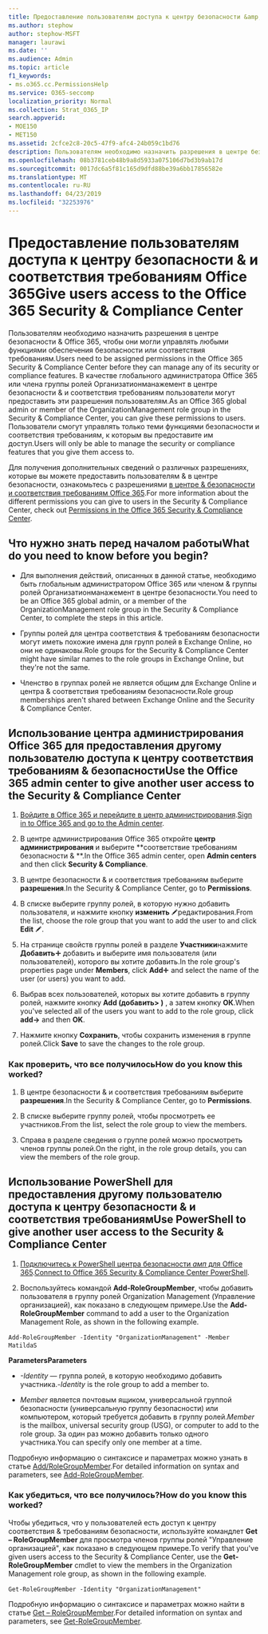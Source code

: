```yaml
---
title: Предоставление пользователям доступа к центру безопасности &amp; и соответствия требованиям Office 365
ms.author: stephow
author: stephow-MSFT
manager: laurawi
ms.date: ''
ms.audience: Admin
ms.topic: article
f1_keywords:
- ms.o365.cc.PermissionsHelp
ms.service: O365-seccomp
localization_priority: Normal
ms.collection: Strat_O365_IP
search.appverid:
- MOE150
- MET150
ms.assetid: 2cfce2c8-20c5-47f9-afc4-24b059c1bd76
description: Пользователям необходимо назначить разрешения в центре безопасности &amp; Office 365, чтобы они могли управлять любыми функциями обеспечения безопасности или соответствия требованиям.
ms.openlocfilehash: 08b3781ceb48b9a8d5933a075106d7bd3b9ab17d
ms.sourcegitcommit: 0017dc6a5f81c165d9dfd88be39a6bb17856582e
ms.translationtype: MT
ms.contentlocale: ru-RU
ms.lasthandoff: 04/23/2019
ms.locfileid: "32253976"
---
```

# <a name="give-users-access-to-the-office-365-security-amp-compliance-center"></a><span data-ttu-id="83d26-103">Предоставление пользователям доступа к центру безопасности &amp; и соответствия требованиям Office 365</span><span class="sxs-lookup"><span data-stu-id="83d26-103">Give users access to the Office 365 Security &amp; Compliance Center</span></span>

<span data-ttu-id="83d26-104">Пользователям необходимо назначить разрешения в центре безопасности &amp; Office 365, чтобы они могли управлять любыми функциями обеспечения безопасности или соответствия требованиям.</span><span class="sxs-lookup"><span data-stu-id="83d26-104">Users need to be assigned permissions in the Office 365 Security &amp; Compliance Center before they can manage any of its security or compliance features.</span></span> <span data-ttu-id="83d26-105">В качестве глобального администратора Office 365 или члена группы ролей Организатионманажемент в центре безопасности &amp; и соответствия требованиям пользователи могут предоставить эти разрешения пользователям.</span><span class="sxs-lookup"><span data-stu-id="83d26-105">As an Office 365 global admin or member of the OrganizationManagement role group in the Security &amp; Compliance Center, you can give these permissions to users.</span></span> <span data-ttu-id="83d26-106">Пользователи смогут управлять только теми функциями безопасности и соответствия требованиям, к которым вы предоставите им доступ.</span><span class="sxs-lookup"><span data-stu-id="83d26-106">Users will only be able to manage the security or compliance features that you give them access to.</span></span> 
  
<span data-ttu-id="83d26-107">Для получения дополнительных сведений о различных разрешениях, которые вы можете предоставить пользователям &amp; в центре безопасности, ознакомьтесь с разрешениями [в центре &amp; безопасности и соответствия требованиям Office 365](permissions-in-the-security-and-compliance-center.md).</span><span class="sxs-lookup"><span data-stu-id="83d26-107">For more information about the different permissions you can give to users in the Security &amp; Compliance Center, check out [Permissions in the Office 365 Security &amp; Compliance Center](permissions-in-the-security-and-compliance-center.md).</span></span>
  
## <a name="what-do-you-need-to-know-before-you-begin"></a><span data-ttu-id="83d26-108">Что нужно знать перед началом работы</span><span class="sxs-lookup"><span data-stu-id="83d26-108">What do you need to know before you begin?</span></span>

- <span data-ttu-id="83d26-109">Для выполнения действий, описанных в данной статье, необходимо быть глобальным администратором Office 365 или членом &amp; группы ролей Организатионманажемент в центре безопасности.</span><span class="sxs-lookup"><span data-stu-id="83d26-109">You need to be an Office 365 global admin, or a member of the OrganizationManagement role group in the Security &amp; Compliance Center, to complete the steps in this article.</span></span>
    
- <span data-ttu-id="83d26-110">Группы ролей для центра соответствия &amp; требованиям безопасности могут иметь похожие имена для групп ролей в Exchange Online, но они не одинаковы.</span><span class="sxs-lookup"><span data-stu-id="83d26-110">Role groups for the Security &amp; Compliance Center might have similar names to the role groups in Exchange Online, but they're not the same.</span></span> 
    
- <span data-ttu-id="83d26-111">Членство в группах ролей не является общим для Exchange Online и центра &amp; соответствия требованиям безопасности.</span><span class="sxs-lookup"><span data-stu-id="83d26-111">Role group memberships aren't shared between Exchange Online and the Security &amp; Compliance Center.</span></span>
    
## <a name="use-the-office-365-admin-center-to-give-another-user-access-to-the-security-amp-compliance-center"></a><span data-ttu-id="83d26-112">Использование центра администрирования Office 365 для предоставления другому пользователю доступа к центру соответствия требованиям &amp; безопасности</span><span class="sxs-lookup"><span data-stu-id="83d26-112">Use the Office 365 admin center to give another user access to the Security &amp; Compliance Center</span></span>

1. <span data-ttu-id="83d26-113">[Войдите в Office 365 и перейдите в центр администрирования](https://go.microsoft.com/fwlink/p/?LinkId=525275).</span><span class="sxs-lookup"><span data-stu-id="83d26-113">[Sign in to Office 365 and go to the Admin center](https://go.microsoft.com/fwlink/p/?LinkId=525275).</span></span>
    
2. <span data-ttu-id="83d26-114">В центре администрирования Office 365 откройте **центр администрирования** и выберите \*\*соответствие требованиям безопасности &amp; \*\*.</span><span class="sxs-lookup"><span data-stu-id="83d26-114">In the Office 365 admin center, open **Admin centers** and then click **Security &amp; Compliance**.</span></span> 
    
3. <span data-ttu-id="83d26-115">В центре безопасности &amp; и соответствия требованиям выберите **разрешения**.</span><span class="sxs-lookup"><span data-stu-id="83d26-115">In the Security &amp; Compliance Center, go to **Permissions**.</span></span>
    
4. <span data-ttu-id="83d26-116">В списке выберите группу ролей, в которую нужно добавить пользователя, и нажмите кнопку **изменить** ![значок](media/O365_MDM_CreatePolicy_EditIcon.gif)редактирования.</span><span class="sxs-lookup"><span data-stu-id="83d26-116">From the list, choose the role group that you want to add the user to and click **Edit** ![Edit icon](media/O365_MDM_CreatePolicy_EditIcon.gif).</span></span>
    
5. <span data-ttu-id="83d26-117">На странице свойств группы ролей в разделе **Участники**нажмите **Добавить**![значок](media/ITPro-EAC-AddIcon.gif) добавить и выберите имя пользователя (или пользователей), которого вы хотите добавить.</span><span class="sxs-lookup"><span data-stu-id="83d26-117">In the role group's properties page under **Members**, click **Add**![Add Icon](media/ITPro-EAC-AddIcon.gif) and select the name of the user (or users) you want to add.</span></span> 
    
6. <span data-ttu-id="83d26-118">Выбрав всех пользователей, которых вы хотите добавить в группу ролей, нажмите кнопку **Add (добавить\> )** , а затем кнопку **ОК**.</span><span class="sxs-lookup"><span data-stu-id="83d26-118">When you've selected all of the users you want to add to the role group, click **add-\>** and then **OK**.</span></span>
    
7. <span data-ttu-id="83d26-119">Нажмите кнопку **Сохранить**, чтобы сохранить изменения в группе ролей.</span><span class="sxs-lookup"><span data-stu-id="83d26-119">Click **Save** to save the changes to the role group.</span></span> 
    
### <a name="how-do-you-know-this-worked"></a><span data-ttu-id="83d26-120">Как проверить, что все получилось</span><span class="sxs-lookup"><span data-stu-id="83d26-120">How do you know this worked?</span></span>

1. <span data-ttu-id="83d26-121">В центре безопасности &amp; и соответствия требованиям выберите **разрешения**.</span><span class="sxs-lookup"><span data-stu-id="83d26-121">In the Security &amp; Compliance Center, go to **Permissions**.</span></span>
    
2. <span data-ttu-id="83d26-122">В списке выберите группу ролей, чтобы просмотреть ее участников.</span><span class="sxs-lookup"><span data-stu-id="83d26-122">From the list, select the role group to view the members.</span></span>
    
3. <span data-ttu-id="83d26-123">Справа в разделе сведения о группе ролей можно просмотреть членов группы ролей.</span><span class="sxs-lookup"><span data-stu-id="83d26-123">On the right, in the role group details, you can view the members of the role group.</span></span>
    
## <a name="use-powershell-to-give-another-user-access-to-the-security-amp-compliance-center"></a><span data-ttu-id="83d26-124">Использование PowerShell для предоставления другому пользователю доступа к центру безопасности &amp; и соответствия требованиям</span><span class="sxs-lookup"><span data-stu-id="83d26-124">Use PowerShell to give another user access to the Security &amp; Compliance Center</span></span>

1. <span data-ttu-id="83d26-125">[Подключитесь к PowerShell центра безопасности _амп_ для Office 365](https://docs.microsoft.com/en-us/powershell/exchange/office-365-scc/connect-to-scc-powershell/connect-to-scc-powershell?view=exchange-ps).</span><span class="sxs-lookup"><span data-stu-id="83d26-125">[Connect to Office 365 Security & Compliance Center PowerShell](https://docs.microsoft.com/en-us/powershell/exchange/office-365-scc/connect-to-scc-powershell/connect-to-scc-powershell?view=exchange-ps).</span></span>
    
2. <span data-ttu-id="83d26-126">Воспользуйтесь командой **Add-RoleGroupMember**, чтобы добавить пользователя в группу ролей Organization Management (Управление организацией), как показано в следующем примере.</span><span class="sxs-lookup"><span data-stu-id="83d26-126">Use the **Add-RoleGroupMember** command to add a user to the Organization Management Role, as shown in the following example.</span></span> 
    
  ```
  Add-RoleGroupMember -Identity "OrganizationManagement" -Member MatildaS
  
  ```

 <span data-ttu-id="83d26-127">**Parameters**</span><span class="sxs-lookup"><span data-stu-id="83d26-127">**Parameters**</span></span>
  
- <span data-ttu-id="83d26-128">_-Identity_ — группа ролей, в которую необходимо добавить участника.</span><span class="sxs-lookup"><span data-stu-id="83d26-128">_-Identity_ is the role group to add a member to.</span></span> 
    
- <span data-ttu-id="83d26-129">_Member_ является почтовым ящиком, универсальной группой безопасности (универсальную группу безопасности) или компьютером, который требуется добавить в группу ролей.</span><span class="sxs-lookup"><span data-stu-id="83d26-129">_Member_ is the mailbox, universal security group (USG), or computer to add to the role group.</span></span> <span data-ttu-id="83d26-130">За один раз можно добавить только одного участника.</span><span class="sxs-lookup"><span data-stu-id="83d26-130">You can specify only one member at a time.</span></span> 
    
<span data-ttu-id="83d26-131">Подробную информацию о синтаксисе и параметрах можно узнать в статье [Add/RoleGroupMember](https://go.microsoft.com/fwlink/p/?LinkId=510859).</span><span class="sxs-lookup"><span data-stu-id="83d26-131">For detailed information on syntax and parameters, see [Add-RoleGroupMember](https://go.microsoft.com/fwlink/p/?LinkId=510859).</span></span>
  
### <a name="how-do-you-know-this-worked"></a><span data-ttu-id="83d26-132">Как убедиться, что все получилось?</span><span class="sxs-lookup"><span data-stu-id="83d26-132">How do you know this worked?</span></span>

<span data-ttu-id="83d26-133">Чтобы убедиться, что у пользователей есть доступ к центру соответствия &amp; требованиям безопасности, используйте командлет **Get – RoleGroupMember** для просмотра членов группы ролей "Управление организацией", как показано в следующем примере.</span><span class="sxs-lookup"><span data-stu-id="83d26-133">To verify that you've given users access to the Security &amp; Compliance Center, use the **Get-RoleGroupMember** cmdlet to view the members in the Organization Management role group, as shown in the following example.</span></span> 
  
```
Get-RoleGroupMember -Identity "OrganizationManagement"

```

<span data-ttu-id="83d26-134">Подробную информацию о синтаксисе и параметрах можно найти в статье [Get – RoleGroupMember](https://go.microsoft.com/fwlink/p/?LinkId=510860).</span><span class="sxs-lookup"><span data-stu-id="83d26-134">For detailed information on syntax and parameters, see [Get-RoleGroupMember](https://go.microsoft.com/fwlink/p/?LinkId=510860).</span></span>
  


